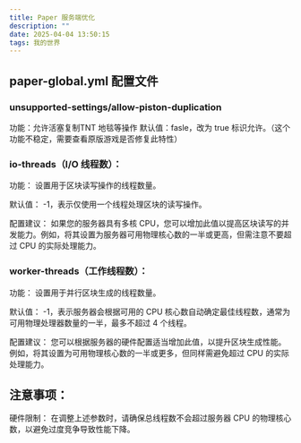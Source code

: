 ```yaml
---
title: Paper 服务端优化
description: ""
date: 2025-04-04 13:50:15
tags: 我的世界
---
```


## paper-global.yml 配置文件

### unsupported-settings/allow-piston-duplication

功能：允许活塞复制TNT 地毯等操作
默认值：fasle，改为 true 标识允许。（这个功能不稳定，需要查看原版游戏是否修复此特性）

### io-threads（I/O 线程数）：

功能： 设置用于区块读写操作的线程数量。​

默认值： -1，表示仅使用一个线程处理区块的读写操作。​

配置建议： 如果您的服务器具有多核 CPU，您可以增加此值以提高区块读写的并发能力。例如，将其设置为服务器可用物理核心数的一半或更高，但需注意不要超过 CPU 的实际处理能力。 ​

### worker-threads（工作线程数）：

功能： 设置用于并行区块生成的线程数量。​

默认值： -1，表示服务器会根据可用的 CPU 核心数自动确定最佳线程数，通常为可用物理处理器数量的一半，最多不超过 4 个线程。​

配置建议： 您可以根据服务器的硬件配置适当增加此值，以提升区块生成性能。例如，将其设置为可用物理核心数的一半或更多，但同样需避免超过 CPU 的实际处理能力。 ​

## 注意事项：

硬件限制： 在调整上述参数时，请确保总线程数不会超过服务器 CPU 的物理核心数，以避免过度竞争导致性能下降。​